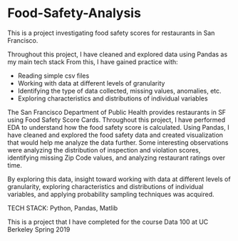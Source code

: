 # Food-Safety-Analysis
This is a project investigating food safety scores for restaurants in San Francisco. 

Throughout this project, I have cleaned and explored data using Pandas as my main tech stack
From this, I have gained practice with: 

- Reading simple csv files
- Working with data at different levels of granularity
- Identifying the type of data collected, missing values, anomalies, etc.
- Exploring characteristics and distributions of individual variables

The San Francisco Department of Public Health provides restaurants in SF using Food Safety Score Cards.
Throughout this project, I have performed EDA to understand how the food safety score is calculated. 
Using Pandas, I have cleaned and explored the food safety data and created visualization that would help me analyze the data further. 
Some interesting observations were analyzing the distribution of inspection and violation scores, identifying missing Zip Code values, and analyzing restaurant ratings over time.

By exploring this data, insight toward working with data at different levels of granularity, exploring characteristics and distributions of individual variables, and applying probability sampling techniques was acquired.


TECH STACK: Python, Pandas, Matlib

This is a project that I have completed for the course Data 100 at UC Berkeley Spring 2019 
